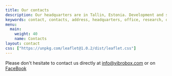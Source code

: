 ```yaml
---
title: Our contacts
description: Our headquarters are in Tallin, Estonia. Development and scientific team is located in Minsk, Belarus. We respond to every email or FaceBook message.
keywords: contact, contacts, address, headquarters, office, research, development, location, Minsk, Belarus, Tallinn
menu:
  main:
    weight: 40
    name: Contacts
layout: contact
css: ["https://unpkg.com/leaflet@1.0.2/dist/leaflet.css"]
---
```

Please don't hesitate to contact us directly at <info@vibrobox.com> or on [FaceBook](https://m.me/VibroBox)
